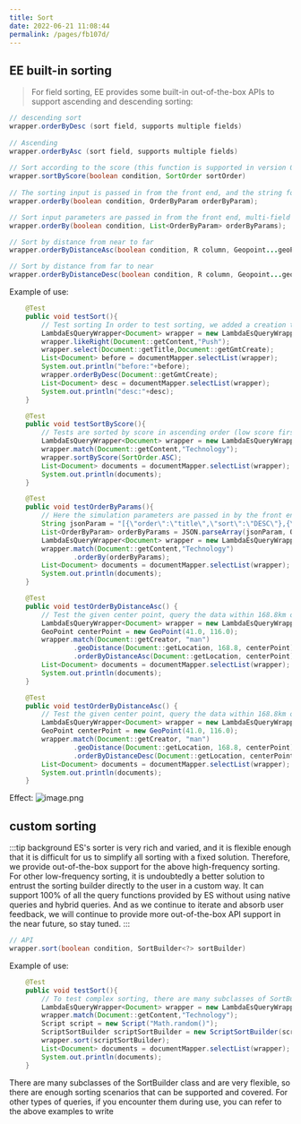 ```yaml
---
title: Sort
date: 2022-06-21 11:08:44
permalink: /pages/fb107d/
---
```

## EE built-in sorting

> For field sorting, EE provides some built-in out-of-the-box APIs to support ascending and descending sorting:

````java
// descending sort
wrapper.orderByDesc (sort field, supports multiple fields)
    
// Ascending
wrapper.orderByAsc (sort field, supports multiple fields)
    
// Sort according to the score (this function is supported in version 0.9.7+; the default descending order when SortOrder is not specified, the highest score is first, and ascending/descending order is supported)
wrapper.sortByScore(boolean condition, SortOrder sortOrder)
    
// The sorting input is passed in from the front end, and the string format is similar to that of MySQL before.
wrapper.orderBy(boolean condition, OrderByParam orderByParam);

// Sort input parameters are passed in from the front end, multi-field situation
wrapper.orderBy(boolean condition, List<OrderByParam> orderByParams);

// Sort by distance from near to far
wrapper.orderByDistanceAsc(boolean condition, R column, Geopoint...geoPoints);

// Sort by distance from far to near
wrapper.orderByDistanceDesc(boolean condition, R column, Geopoint...geoPoints);

````
Example of use:
````java
    @Test
    public void testSort(){
        // Test sorting In order to test sorting, we added a creation time field to the Document object, updated the index, and added two pieces of data
        LambdaEsQueryWrapper<Document> wrapper = new LambdaEsQueryWrapper<>();
        wrapper.likeRight(Document::getContent,"Push");
        wrapper.select(Document::getTitle,Document::getGmtCreate);
        List<Document> before = documentMapper.selectList(wrapper);
        System.out.println("before:"+before);
        wrapper.orderByDesc(Document::getGmtCreate);
        List<Document> desc = documentMapper.selectList(wrapper);
        System.out.println("desc:"+desc);
    }
````
````java
    @Test
    public void testSortByScore(){
        // Tests are sorted by score in ascending order (low score first)
        LambdaEsQueryWrapper<Document> wrapper = new LambdaEsQueryWrapper<>();
        wrapper.match(Document::getContent,"Technology");
        wrapper.sortByScore(SortOrder.ASC);
        List<Document> documents = documentMapper.selectList(wrapper);
        System.out.println(documents);
    }
````
````java
    @Test
    public void testOrderByParams(){
        // Here the simulation parameters are passed in by the front end through the xxQuery class, the sorting is descending according to the title, and ascending according to the content
        String jsonParam = "[{\"order\":\"title\",\"sort\":\"DESC\"},{\"order\":\"creator\",\"sort\": \"ASC\"}]";
        List<OrderByParam> orderByParams = JSON.parseArray(jsonParam, OrderByParam.class);
        LambdaEsQueryWrapper<Document> wrapper = new LambdaEsQueryWrapper<>();
        wrapper.match(Document::getContent,"Technology")
                .orderBy(orderByParams);
        List<Document> documents = documentMapper.selectList(wrapper);
        System.out.println(documents);
    }
````
````java
    @Test
    public void testOrderByDistanceAsc() {
        // Test the given center point, query the data within 168.8km of the center point, and sort them according to the distance from the center point from near to far
        LambdaEsQueryWrapper<Document> wrapper = new LambdaEsQueryWrapper<>();
        GeoPoint centerPoint = new GeoPoint(41.0, 116.0);
        wrapper.match(Document::getCreator, "man")
                .geoDistance(Document::getLocation, 168.8, centerPoint)
                .orderByDistanceAsc(Document::getLocation, centerPoint);
        List<Document> documents = documentMapper.selectList(wrapper);
        System.out.println(documents);
    }
````
````java
    @Test
    public void testOrderByDistanceAsc() {
        // Test the given center point, query the data within 168.8km of the center point, and sort by distance from the center point from far to near
        LambdaEsQueryWrapper<Document> wrapper = new LambdaEsQueryWrapper<>();
        GeoPoint centerPoint = new GeoPoint(41.0, 116.0);
        wrapper.match(Document::getCreator, "man")
                .geoDistance(Document::getLocation, 168.8, centerPoint)
                .orderByDistanceDesc(Document::getLocation, centerPoint);
        List<Document> documents = documentMapper.selectList(wrapper);
        System.out.println(documents);
    }
````

Effect:
![image.png](https://iknow.hs.net/8730de70-29af-4279-9d40-43baa363a95b.png)


## custom sorting

:::tip background
ES's sorter is very rich and varied, and it is flexible enough that it is difficult for us to simplify all sorting with a fixed solution. Therefore, we provide out-of-the-box support for the above high-frequency sorting. For other low-frequency sorting, it is undoubtedly a better solution to entrust the sorting builder directly to the user in a custom way. It can support 100% of all the query functions provided by ES without using native queries and hybrid queries. And as we continue to iterate and absorb user feedback, we will continue to provide more out-of-the-box API support in the near future, so stay tuned.
:::

````java
// API
wrapper.sort(boolean condition, SortBuilder<?> sortBuilder)
````

Example of use:
````java
    @Test
    public void testSort(){
        // To test complex sorting, there are many subclasses of SortBuilder, only one of them is demonstrated here. For example, some users propose to obtain data randomly
        LambdaEsQueryWrapper<Document> wrapper = new LambdaEsQueryWrapper<>();
        wrapper.match(Document::getContent,"Technology");
        Script script = new Script("Math.random()");
        ScriptSortBuilder scriptSortBuilder = new ScriptSortBuilder(script, ScriptSortBuilder.ScriptSortType.NUMBER);
        wrapper.sort(scriptSortBuilder);
        List<Document> documents = documentMapper.selectList(wrapper);
        System.out.println(documents);
    }
````
There are many subclasses of the SortBuilder class and are very flexible, so there are enough sorting scenarios that can be supported and covered. For other types of queries, if you encounter them during use, you can refer to the above examples to write
